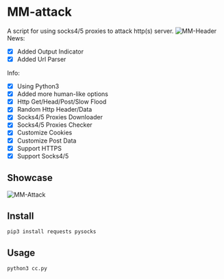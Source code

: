 # MM-attack
 A script for using socks4/5 proxies to attack http(s) server.
![MM-Header](https://user-images.githubusercontent.com/56889513/137986298-8b7c8682-079e-4b38-a044-d2e571562399.JPG)
 News:
- [x] Added Output Indicator
- [x] Added Url Parser

 Info:
- [x] Using Python3
- [x] Added more human-like options
- [x] Http Get/Head/Post/Slow Flood
- [x] Random Http Header/Data
- [x] Socks4/5 Proxies Downloader
- [x] Socks4/5 Proxies Checker
- [x] Customize Cookies
- [x] Customize Post Data 
- [x] Support HTTPS
- [x] Support Socks4/5

## Showcase
![MM-Attack](https://user-images.githubusercontent.com/56889513/137986808-ffebecb8-d9e3-4792-94f9-d952a264bdc5.JPG)
## Install

    pip3 install requests pysocks

## Usage

    python3 cc.py
    
